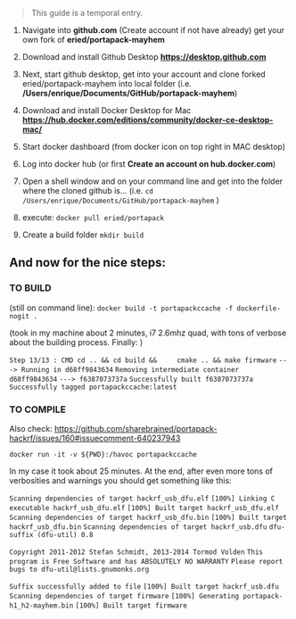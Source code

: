 > This guide is a temporal entry.

1. Navigate into **github.com** (Create account if not have already) get your own fork of **eried/portapack-mayhem**

1. Download and install Github Desktop  **https://desktop.github.com**

1. Next, start github desktop, get into your account and clone forked eried/portapack-mayhem into local folder (i.e. **/Users/enrique/Documents/GitHub/portapack-mayhem**)

1. Download and install Docker Desktop for Mac **https://hub.docker.com/editions/community/docker-ce-desktop-mac/**

1. Start docker dashboard (from docker icon on top right in MAC desktop)

1. Log into docker hub  (or first **Create an account on hub.docker.com**) 

1. Open a shell window and on your command line and get into the folder where the cloned github is... (i.e. `cd /Users/enrique/Documents/GitHub/portapack-mayhem` )

1. execute: `docker pull eried/portapack`
1. Create a build folder `mkdir build`

## And now for the nice steps:

### TO BUILD
(still on command line): `docker build -t portapackccache -f dockerfile-nogit .`

(took in my machine about 2 minutes, i7 2.6mhz quad, with tons of verbose about the building process. Finally: )

`Step 13/13 : CMD cd .. && cd build &&     cmake .. && make firmware`
 `---> Running in d68ff9843634`
`Removing intermediate container d68ff9843634`
 `---> f6387073737a`
`Successfully built f6387073737a`
`Successfully tagged portapackccache:latest`

### TO COMPILE

Also check: https://github.com/sharebrained/portapack-hackrf/issues/160#issuecomment-640237943

`docker run -it -v ${PWD}:/havoc portapackccache`

In my case it took about 25 minutes. At the end, after even more tons of verbosities and warnings you should get something like this:

`Scanning dependencies of target hackrf_usb_dfu.elf`
`[100%] Linking C executable hackrf_usb_dfu.elf`
`[100%] Built target hackrf_usb_dfu.elf`
`Scanning dependencies of target hackrf_usb_dfu.bin`
`[100%] Built target hackrf_usb_dfu.bin`
`Scanning dependencies of target hackrf_usb.dfu`
`dfu-suffix (dfu-util) 0.8`

`Copyright 2011-2012 Stefan Schmidt, 2013-2014 Tormod Volden`
`This program is Free Software and has ABSOLUTELY NO WARRANTY`
`Please report bugs to dfu-util@lists.gnumonks.org`

`Suffix successfully added to file`
`[100%] Built target hackrf_usb.dfu`
`Scanning dependencies of target firmware`
`[100%] Generating portapack-h1_h2-mayhem.bin`
`[100%] Built target firmware`